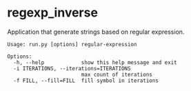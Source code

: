 # regexp_inverse

Application that generate strings based on regular expression.


```
Usage: run.py [options] regular-expression

Options:
  -h, --help            show this help message and exit
  -i ITERATIONS, --iterations=ITERATIONS
                        max count of iterations
  -f FILL, --fill=FILL  fill symbol in iterations
```
